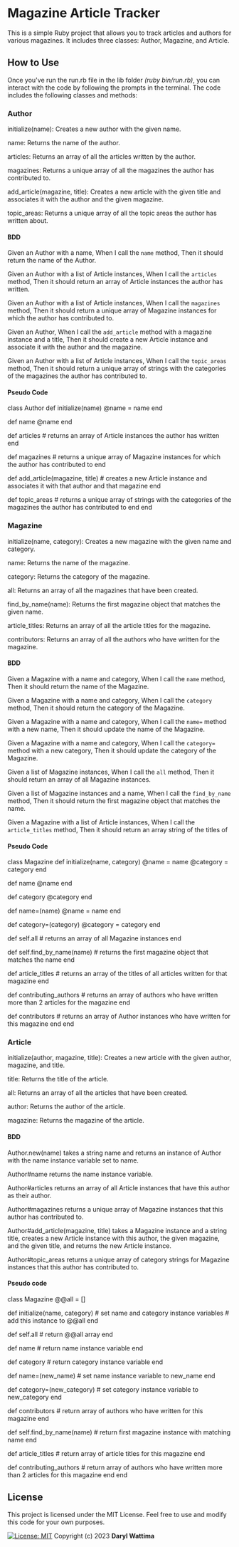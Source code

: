# Magazine Article Tracker
This is a simple Ruby project that allows you to track articles and authors for various magazines. It includes three classes: Author, Magazine, and Article.


## How to Use
Once you've run the run.rb file in the lib folder *(ruby bin/run.rb)*, you can interact with the code by following the prompts in the terminal. The code includes the following classes and methods:

### Author
initialize(name): Creates a new author with the given name.

name: Returns the name of the author.

articles: Returns an array of all the articles written by the author.

magazines: Returns a unique array of all the magazines the author has contributed to.

add_article(magazine, title): Creates a new article with the given title and associates it with the author and the given magazine.

topic_areas: Returns a unique array of all the topic areas the author has written about.

#### BDD
Given an Author with a name,
When I call the `name` method,
Then it should return the name of the Author.

Given an Author with a list of Article instances,
When I call the `articles` method,
Then it should return an array of Article instances the author has written.

Given an Author with a list of Article instances,
When I call the `magazines` method,
Then it should return a unique array of Magazine instances for which the author has contributed to.

Given an Author,
When I call the `add_article` method with a magazine instance and a title,
Then it should create a new Article instance and associate it with the author and the magazine.

Given an Author with a list of Article instances,
When I call the `topic_areas` method,
Then it should return a unique array of strings with the categories of the magazines the author has contributed to.


#### Pseudo Code
class Author
  def initialize(name)
    @name = name
  end

  def name
    @name
  end

  def articles
    # returns an array of Article instances the author has written
  end

  def magazines
    # returns a unique array of Magazine instances for which the author has contributed to
  end

  def add_article(magazine, title)
    # creates a new Article instance and associates it with that author and that magazine
  end

  def topic_areas
    # returns a unique array of strings with the categories of the magazines the author has contributed to
  end
end


### Magazine
initialize(name, category): Creates a new magazine with the given name and category.

name: Returns the name of the magazine.

category: Returns the category of the magazine.

all: Returns an array of all the magazines that have been created.

find_by_name(name): Returns the first magazine object that matches the given name.

article_titles: Returns an array of all the article titles for the magazine.

contributors: Returns an array of all the authors who have written for the magazine.

#### BDD
Given a Magazine with a name and category,
When I call the `name` method,
Then it should return the name of the Magazine.

Given a Magazine with a name and category,
When I call the `category` method,
Then it should return the category of the Magazine.

Given a Magazine with a name and category,
When I call the `name=` method with a new name,
Then it should update the name of the Magazine.

Given a Magazine with a name and category,
When I call the `category=` method with a new category,
Then it should update the category of the Magazine.

Given a list of Magazine instances,
When I call the `all` method,
Then it should return an array of all Magazine instances.

Given a list of Magazine instances and a name,
When I call the `find_by_name` method,
Then it should return the first magazine object that matches the name.

Given a Magazine with a list of Article instances,
When I call the `article_titles` method,
Then it should return an array string of the titles of

#### Pseudo Code
class Magazine
  def initialize(name, category)
    @name = name
    @category = category
  end

  def name
    @name
  end

  def category
    @category
  end

  def name=(name)
    @name = name
  end

  def category=(category)
    @category = category
  end

  def self.all
    # returns an array of all Magazine instances
  end

  def self.find_by_name(name)
    # returns the first magazine object that matches the name
  end

  def article_titles
    # returns an array of the titles of all articles written for that magazine
  end

  def contributing_authors
    # returns an array of authors who have written more than 2 articles for the magazine
  end

  def contributors
    # returns an array of Author instances who have written for this magazine
  end
end


### Article
initialize(author, magazine, title): Creates a new article with the given author, magazine, and title.

title: Returns the title of the article.

all: Returns an array of all the articles that have been created.

author: Returns the author of the article.

magazine: Returns the magazine of the article.

#### BDD
Author.new(name) takes a string name and returns an instance of Author with the name instance variable set to name.

Author#name returns the name instance variable.

Author#articles returns an array of all Article instances that have this author as their author.

Author#magazines returns a unique array of Magazine instances that this author has contributed to.

Author#add_article(magazine, title) takes a Magazine instance and a string title, creates a new Article instance with this author, the given magazine, and the given title, and returns the new Article instance.

Author#topic_areas returns a unique array of category strings for Magazine instances that this author has contributed to.

#### Pseudo code
class Magazine
  @@all = []

  def initialize(name, category)
    # set name and category instance variables
    # add this instance to @@all
  end

  def self.all
    # return @@all array
  end

  def name
    # return name instance variable
  end

  def category
    # return category instance variable
  end

  def name=(new_name)
    # set name instance variable to new_name
  end

  def category=(new_category)
    # set category instance variable to new_category
  end

  def contributors
    # return array of authors who have written for this magazine
  end

  def self.find_by_name(name)
    # return first magazine instance with matching name
  end

  def article_titles
    # return array of article titles for this magazine
  end

  def contributing_authors
    # return array of authors who have written more than 2 articles for this magazine
  end
end




## License
This project is licensed under the MIT License. Feel free to use and modify this code for your own purposes.

[![License: MIT](https://img.shields.io/badge/License-MIT-yellow.svg)](https://opensource.org/licenses/MIT)
Copyright (c) 2023 **Daryl Wattima**










